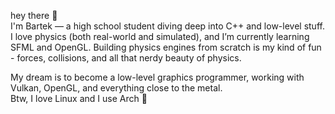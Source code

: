 hey there 👋  
I'm Bartek — a high school student diving deep into C++ and low-level stuff.  
I love physics (both real-world and simulated), and I’m currently learning SFML and OpenGL.
Building physics engines from scratch is my kind of fun - forces, collisions, and all that nerdy beauty of physics.

My dream is to become a low-level graphics programmer, working with Vulkan, OpenGL, and everything close to the metal.  
Btw, I love Linux and I use Arch 🐧
